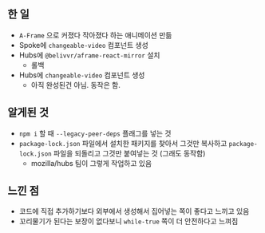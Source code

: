## 한 일

- `A-Frame` 으로 커졌다 작아졌다 하는 애니메이션 만듦
- Spoke에 `changeable-video` 컴포넌트 생성
- Hubs에 `@belivvr/aframe-react-mirror` 설치
  - 롤백
- Hubs에 `changeable-video` 컴포넌트 생성
  - 아직 완성된건 아님. 동작은 함.

## 알게된 것

- `npm i` 할 때 `--legacy-peer-deps` 플래그를 넣는 것
- `package-lock.json` 파일에서 설치한 패키지를 찾아서 그것만 복사하고 `package-lock.json` 파일을 되돌리고 그것만 붙여넣는 것 \(그래도 동작함\)
  - mozilla/hubs 팀이 그렇게 작업하고 있음

## 느낀 점

- 코드에 직접 추가하기보다 외부에서 생성해서 집어넣는 쪽이 좋다고 느끼고 있음
- 꼬리물기가 된다는 보장이 없다보니 `while-true` 쪽이 더 안전하다고 느껴짐
